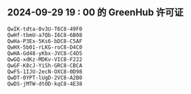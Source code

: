 ## 2024-09-29 19 : 00 的 GreenHub 许可证
```
QwIK-tdta-0v3U-T6C8-49F0
QwHf-tbmU-a7Qb-I6C8-6B08
QwHa-P3Ex-5Ks6-bDC8-C5AF
QwHX-5b01-rLKG-roC8-D4C0
QwHA-Gd48-yKbx-JVC8-C4D5
QwGQ-xdKz-MDKv-VIC8-F222
QwGF-K8cJ-YiSh-GRC8-CBCA
QwFS-1IJU-2ecN-OXC8-0D98
QwDT-0YPT-lUgD-2VC8-A2B0
QwDS-jMTW-dtOD-kqC8-4E38
```
